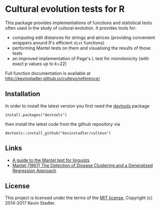 # Cultural evolution tests for R

This package provides implementations of functions and statistical tests often used in the study of cultural evolution. It provides tools for:

* computing edit distances for strings and atrices (providing convenient wrappers around R's efficient `dist` functions)
* performing Mantel tests on them and visualising the results of those tests
* an improved implementation of Page's L test for monotonicity (with exact p values up to k=22)

Full function documentation is available at <http://kevinstadler.github.io/cultevo/reference/>

## Installation

In order to install the latest version you first need the [devtools](https://CRAN.R-project.org/package=devtools) package

    install.packages("devtools")

then install the latest code from the github repository via

    devtools::install_github("kevinstadler/cultevo")


## Links

* [A guide to the Mantel test for linguists](http://www.jonwcarr.net/blog/2014/9/19/a-guide-to-the-mantel-test-for-linguists)
* [Mantel (1967) The Detection of Disease Clustering and a Generalized Regression Approach](http://cancerres.aacrjournals.org/content/27/2_Part_1/209.short)

## License

This project is licensed under the terms of the [MIT license](http://opensource.org/licenses/MIT), Copyright (c) 2014-2017 Kevin Stadler.
